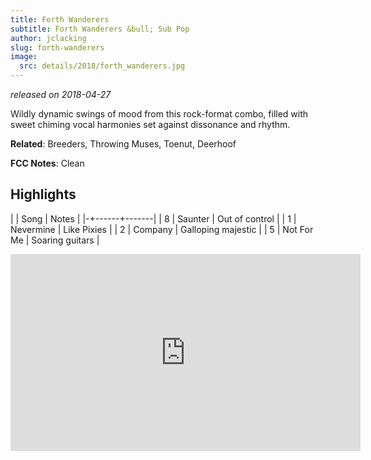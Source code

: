 ```yaml
---
title: Forth Wanderers
subtitle: Forth Wanderers &bull; Sub Pop
author: jclacking
slug: forth-wanderers
image:
  src: details/2018/forth_wanderers.jpg
---
```

_released on 2018-04-27_

Wildly dynamic swings of mood from this rock-format combo, filled with sweet chiming vocal harmonies set against dissonance and rhythm.

**Related**: Breeders, Throwing Muses, Toenut, Deerhoof

<!-- more -->

**FCC Notes**: Clean

## Highlights

| | Song | Notes |
|-+------+-------|
| 8 | Saunter | Out of control |
| 1 | Nevermine | Like Pixies |
| 2 | Company | Galloping majestic |
| 5 | Not For Me | Soaring guitars |

<div class="tlo-detail-video"><iframe width="560" height="315" src="https://www.youtube.com/embed/X53IkGOQs0A" frameborder="0" allow="autoplay; encrypted-media" allowfullscreen></iframe></div>
